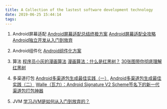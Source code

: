 ```yaml
---
title: A Collection of the lastest software development technology
date: 2019-06-25 15:44:14
tags:
---
```


1. Android屏幕适配
[Android屏幕适配总结终极方案](https://www.jianshu.com/p/c772cf49469a)
[Android屏幕适配全攻略](https://www.jianshu.com/p/759375113de9)
[Android独立开发从入门到放弃](https://www.jianshu.com/p/8f0df064e442)

2. Android组件化
[Android组件化方案](https://blog.csdn.net/guiying712/article/details/55213884)

3. 算法
[程序员小灰的漫画算法](https://blog.csdn.net/hnzwx888/article/details/82799509)
[漫画算法：什么是红黑树？](https://blog.csdn.net/p5deyt322jacs/article/details/78433942)
[30张图带你彻底理解红黑树](https://www.jianshu.com/p/e136ec79235c)

4. 多渠道打包
[Android多渠道包生成最佳实践（一）](https://www.jianshu.com/p/1b45fe3db67e)
[Android多渠道包生成最佳实践（二）](https://www.jianshu.com/p/3ba40dd91118)
[Walle（瓦力）：Android Signature V2 Scheme签名下的新一代渠道包打包神器](https://github.com/Meituan-Dianping/walle)

5. JVM
[学习JVM是如何从入门到放弃的？](https://www.jianshu.com/p/904b15a8281f)
